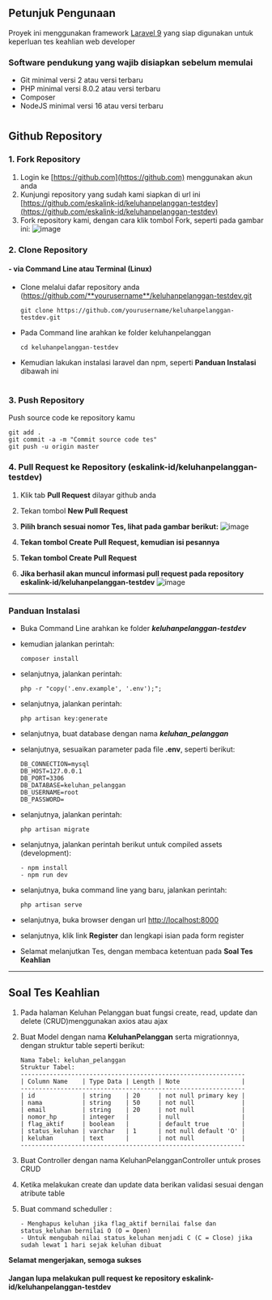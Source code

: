 ## **Petunjuk Pengunaan**
Proyek ini menggunakan framework [Laravel 9](https://laravel.com/docs/9.x/deployment#server-requirements) yang siap digunakan untuk keperluan tes keahlian web developer

### **Software pendukung yang wajib disiapkan sebelum memulai**

- Git minimal versi 2 atau versi terbaru
- PHP minimal versi 8.0.2 atau versi terbaru
- Composer
- NodeJS minimal versi 16 atau versi terbaru

#
## **Github Repository**
### **1. Fork Repository**

1. Login ke [https://github.com](https://github.com) menggunakan akun anda
2. Kunjungi repository yang sudah kami siapkan di url ini [https://github.com/eskalink-id/keluhanpelanggan-testdev](https://github.com/eskalink-id/keluhanpelanggan-testdev)
3. Fork repository kami, dengan cara klik tombol Fork, seperti pada gambar ini:
![image](https://user-images.githubusercontent.com/116535942/197926492-abaa21fd-752d-47e4-b8bf-f230e7efe99c.png)



### **2. Clone Repository**

#### **- via Command Line atau Terminal (Linux)**
- Clone melalui dafar repository anda (https://github.com/**yourusername**/keluhanpelanggan-testdev.git
  ```
  git clone https://github.com/yourusername/keluhanpelanggan-testdev.git
  ```
- Pada Command line arahkan ke folder keluhanpelanggan
  ```
  cd keluhanpelanggan-testdev
  ```
- Kemudian lakukan instalasi laravel dan npm, seperti **Panduan Instalasi** dibawah ini

#
### **3. Push Repository**

Push source code ke repository kamu
```
git add .
git commit -a -m "Commit source code tes"
git push -u origin master
```

### **4. Pull Request ke Repository (eskalink-id/keluhanpelanggan-testdev)**

1. Klik tab **Pull Request** dilayar github anda
2. Tekan tombol **New Pull Request**
2. **Pilih branch sesuai nomor Tes, lihat pada gambar berikut:**
![image](https://user-images.githubusercontent.com/116535942/197924468-99369a22-c144-47cc-a0d0-f866d56acef2.png)

3. **Tekan tombol Create Pull Request, kemudian isi pesannya**
3. **Tekan tombol Create Pull Request**
4. **Jika berhasil akan muncul informasi pull request pada repository eskalink-id/keluhanpelanggan-testdev**
![image](https://user-images.githubusercontent.com/116535942/197925581-17a566fb-9545-4690-84aa-631d5ee961eb.png)


----


### **Panduan Instalasi**

- Buka Command Line arahkan ke folder ***keluhanpelanggan-testdev***
- kemudian jalankan perintah:
  ```
  composer install
  ```
- selanjutnya, jalankan perintah:
  ```
  php -r "copy('.env.example', '.env');";
  ```
- selanjutnya, jalankan perintah:
  ```
  php artisan key:generate
  ```
- selanjutnya, buat database dengan nama ***keluhan_pelanggan***
- selanjutnya, sesuaikan parameter pada file **.env**, seperti berikut:
  ```
  DB_CONNECTION=mysql
  DB_HOST=127.0.0.1
  DB_PORT=3306
  DB_DATABASE=keluhan_pelanggan
  DB_USERNAME=root
  DB_PASSWORD=
  ```
- selanjutnya, jalankan perintah:
  ```
  php artisan migrate
  ```
- selanjutnya, jalankan perintah berikut untuk compiled assets (development):
  ```
  - npm install
  - npm run dev
  ```
- selanjutnya, buka command line yang baru, jalankan perintah:
  ```
  php artisan serve
  ```

- selanjutnya, buka browser dengan url [http://localhost:8000](http://localhost:8000)
- selanjutnya, klik link **Register** dan lengkapi isian pada form register
- Selamat melanjutkan Tes, dengan membaca ketentuan pada **Soal Tes Keahlian**

----

## **Soal Tes Keahlian**

1. Pada halaman Keluhan Pelanggan buat fungsi create, read, update dan delete (CRUD)menggunakan axios atau ajax

2. Buat Model dengan nama **KeluhanPelanggan** serta migrationnya, dengan struktur table seperti berikut:
   ```
   Nama Tabel: keluhan_pelanggan
   Struktur Tabel:
   --------------------------------------------------------------
   | Column Name    | Type Data | Length | Note                 |
   --------------------------------------------------------------
   | id             | string    | 20     | not null primary key |
   | nama           | string    | 50     | not null             |
   | email          | string    | 20     | not null             |
   | nomor_hp       | integer   |        | null                 |
   | flag_aktif     | boolean   |        | default true         |
   | status_keluhan | varchar   | 1      | not null default 'O' |
   | keluhan        | text      |        | not null             |
   --------------------------------------------------------------
   ```

3. Buat Controller  dengan nama KeluhanPelangganController untuk proses CRUD
4. Ketika melakukan create dan update data berikan validasi sesuai dengan atribute table
5. Buat command scheduller : 
   ```
   - Menghapus keluhan jika flag_aktif bernilai false dan status_keluhan bernilai O (O = Open)
   - Untuk mengubah nilai status_keluhan menjadi C (C = Close) jika sudah lewat 1 hari sejak keluhan dibuat
   ```

**Selamat mengerjakan, semoga sukses**

#### **Jangan lupa melakukan pull request ke repository eskalink-id/keluhanpelanggan-testdev**

